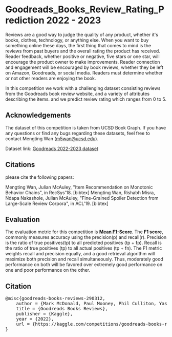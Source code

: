 # Goodreads_Books_Review_Rating_Prediction 2022 - 2023

Reviews are a good way to judge the quality of any product, whether it's books, clothes, technology, or anything else. When you want to buy something online these days, the first thing that comes to mind is the reviews from past buyers and the overall rating the product has received.
Reader feedback, whether positive or negative, five stars or one star, will encourage the product owner to make improvements.
Reader connection and engagement will be encouraged by book reviews, whether they be left on Amazon, Goodreads, or social media. Readers must determine whether or not other readers are enjoying the book.

In this competition we work with a challenging dataset consisting reviews from the Goodreads book review website, and a variety of attributes describing the items. and we predict review rating which ranges from 0 to 5.

## Acknowledgements
The dataset of this competition is taken from UCSD Book Graph.
If you have any questions or find any bugs regarding these datasets, feel free to contact Mengting Wan (m5wan@ucsd.edu).

Dataset link: [Goodreads 2022-2023 dataset](https://www.kaggle.com/competitions/goodreads-books-reviews-290312/data)

## Citations
please cite the following papers:

Mengting Wan, Julian McAuley, "Item Recommendation on Monotonic Behavior Chains", in RecSys'18. [bibtex]
Mengting Wan, Rishabh Misra, Ndapa Nakashole, Julian McAuley, "Fine-Grained Spoiler Detection from Large-Scale Review Corpora", in ACL'19. [bibtex]

## Evaluation
The evaluation metric for this competition is [**Mean F1-Score**](https://en.wikipedia.org/wiki/F-score). The **F1 score**, commonly measures accuracy using the precision(p) and recall(r). Precision is the ratio of true positives(tp) to all predicted positives (tp + fp). Recall is the ratio of true positives (tp) to all actual positives (tp + fn).
The F1 metric weights recall and precision equally, and a good retrieval algorithm will maximize both precision and recall simultaneously. Thus, moderately good performance on both will be favored over extremely good performance on one and poor performance on the other.

## Citation
<pre>
@misc{goodreads-books-reviews-290312,
    author = {Mark McDonald, Paul Mooney, Phil Culliton, Yashvi Patel},
    title = {Goodreads Books Reviews},
    publisher = {Kaggle},
    year = {2022},
    url = {https://kaggle.com/competitions/goodreads-books-reviews-290312}
}</pre>
